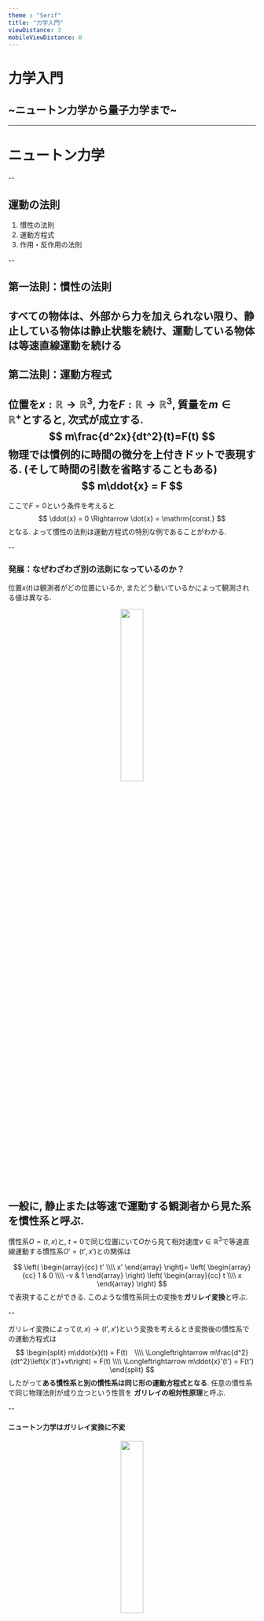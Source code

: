```yaml
---
theme : "Serif"
title: "力学入門"
viewDistance: 3
mobileViewDistance: 0
---
```


# 力学入門
## ~ニュートン力学から量子力学まで~
---

# ニュートン力学

--

## 運動の法則

1. 慣性の法則
1. 運動方程式
1. 作用・反作用の法則

--

## 第一法則：慣性の法則
すべての物体は、外部から力を加えられない限り、静止している物体は静止状態を続け、運動している物体は等速直線運動を続ける
--

## 第二法則：運動方程式
位置を$x:\mathbb{R}\to\mathbb{R}^3$, 力を$F:\mathbb{R}\to\mathbb{R}^3$, 質量を$m\in\mathbb{R}^+$とすると, 次式が成立する. 
$$
 m\frac{d^2x}{dt^2}(t)=F(t)
$$
物理では慣例的に時間の微分を上付きドットで表現する. (そして時間の引数を省略することもある)
$$
m\ddot{x} = F
$$
--

ここで$F=0$という条件を考えると
$$
\ddot{x} = 0 \Rightarrow \dot{x} = \mathrm{const.}
$$
となる. よって慣性の法則は運動方程式の特別な例であることがわかる. 

--

### 発展：なぜわざわざ別の法則になっているのか？
位置$x(t)$は観測者がどの位置にいるか, またどう動いているかによって観測される値は異なる.
<div style="text-align:center;">
  <img src="./images/henkan1.png" style="width:30%;"/>
</div>

一般に, 静止または等速で運動する観測者から見た系を**慣性系**と呼ぶ. 
--

慣性系$O=(t, x)$と, $t=0$で同じ位置にいて$O$から見て相対速度$v\in\mathbb{R}^3$で等速直線運動する慣性系$O'=(t', x')$との関係は

$$
    \left(
    \begin{array}{cc}
        t'  \\\\
        x' 
    \end{array}
    \right)=
    \left(
    \begin{array}{cc}
        1 & 0  \\\\
        -v & 1 
    \end{array}
    \right)
    \left(
    \begin{array}{cc}
        t  \\\\
        x 
    \end{array}
    \right)
$$
で表現することができる. このような慣性系同士の変換を**ガリレイ変換**と呼ぶ. 

--

ガリレイ変換によって$(t, x)\to(t', x')$という変換を考えるとき変換後の慣性系での運動方程式は
$$
\begin{split}
m\ddot{x}(t) = F(t)　\\\\
\Longleftrightarrow m\frac{d^2}{dt^2}\left(x'(t')+vt\right) = F(t) \\\\
\Longleftrightarrow m\ddot{x}'(t') = F(t')
\end{split}
$$
したがって**ある慣性系と別の慣性系は同じ形の運動方程式となる**. 任意の慣性系で同じ物理法則が成り立つという性質を
**ガリレイの相対性原理**と呼ぶ. 

--

#### ニュートン力学はガリレイ変換に不変
<div style="text-align:center;">
  <img src="./images/henkan1.png" style="width:30%;"/>
</div>

慣性系同士はガリレイ変換によって移り変わることができ, 慣性系では運動方程式が成立する. すなわち, **一つでも慣性系が存在していれば**全ての慣性系で運動方程式が成立する. 慣性の法則はそのような慣性系が存在することを主張している. 
--

#### 観測者が加速度運動している場合
慣性系から観測者が速度$v(t)$で加速度運動している場合の座標変換は
$$
    \begin{split}
    t' &= t \\\\
    x' &= x - \int^t_0v(s)ds
    \end{split}
$$
※$\dot{v}\equiv0$でガリレイ変換に帰着することに注意
--

慣性系から一般の非慣性系における運動方程式の変換は
$$
\begin{split}
m\ddot{x}(t) = F(t)　\\\\
\Longleftrightarrow m\frac{d^2}{dt^2}\left(x'(t')+\int^t_0v(s)ds\right) = F(t) \\\\
\Longleftrightarrow m\ddot{x}'(t') = F(t') - m\dot{v}(t')
\end{split}
$$

加速度運動する系では$m\dot{v}$という力が発生する. この力を**慣性力**と呼ぶ. 
(e.g., 遠心力, コリオリ力, 電車や車で急発進/急停止したときに車内で感じる力)

--

## 第三法則：作用・反作用の法則

物体が相互作用するとき, その力の向きは互いに反対で大きさは等しい.

$$
F_{A\to B} = F_{B\to A}
$$

e.g., 地球が月を引っ張るとき, 月もまた同じ力で地球を引っ張っている. 

---

# 保存則

--

## 力学的エネルギー

運動方程式の両辺に速度をかける
$$
m\ddot{x}\cdot\dot{x} = F\cdot\dot{x}
$$

--

- 左辺 
$$m\ddot{x}\cdot\dot{x} = \frac{d}{dt}\left(\frac{1}{2}m||\dot{x}||^2\right)$$
- 右辺
$$
\begin{split}
F\cdot\dot{x} &= \frac{d}{dt}\left(\int^t_0F(s)\cdot\dot{x}(s)ds\right) \\\\
&= \frac{d}{dt}\left(\int_{C(t)}F\cdot dx\right)
\end{split}
$$

--

### 力学的エネルギー保存則
$$
\frac{d}{dt}\left(\frac{1}{2}m||\dot{x}||^2-\int_{C(t)}F\cdot dx\right)=0
$$
第一項を**運動エネルギー**, 第二項を**仕事**と呼ぶ.

--

仕事は一般に経路によって値が変わる. 

とくに, 仕事が経路によらない力のことを**保存力**という. 

保存力にはどのような性質があるだろうか. 

--

始点と終点が同じ任意の経路$C_1$, $C\_2$による仕事が等しいとする.

$$
\begin{split}
\int_{C\_1}F\cdot dx &= \int_{C\_2}F\cdot dx \\\\
\\\\
\Leftrightarrow\oint F\cdot dx &= 0
\end{split}
$$

--

<div style="text-align:center;">
  <img src="./images/stokes.png" style="width:50%;"/>
</div>
ストークスの定理より

$$
\oint F\cdot dx =\int_S \left(\nabla\times F\right)\cdot dS = 0
$$

$\nabla\times F\equiv 0$とするには
$
F\propto \nabla U
$

という形に定まる. ($U:\mathbb{R}^3\to\mathbb{R}$)

--

$F=-\nabla U$の場合仕事は

$$
\int_{C(t)}F\cdot dx　= U(x(0)) - U(x(t))
$$

したがって, エネルギー保存則は以下のようになる.

$$
\frac{1}{2}m||\dot{x}||^2 + U(x) = \mathrm{const.}
$$

$U(x)$を**ポテンシャルエネルギー**と呼ぶ. 

--

## 運動量
運動方程式を両辺時間で積分する. 
$$
\begin{split}
\int\^{t\_1}\_{t_0}F(s)ds &= m\int\^{t\_1}\_{t\_0}\ddot{x}(s)ds \\\\
&=m\dot{x}(t_1) - m\dot{x}(t_0)
\end{split}
$$
右辺各項を**運動量**, 左辺を**力積**と呼ぶ. 

--

とくに$F\equiv 0$の時は
$$\frac{d}{dt}\left(m\dot{x}\right)=0$$


これを**運動量保存則**と呼ぶ. 

---

# 1次元調和振動子
古典論で解いてみる

--

<div style="text-align:center;">
  <img src="./images/hoc.png" style="width:50%;"/>
</div>
調和振動子とは, 滑らかな床にある質量$m$の質点を, バネ定数$k$のバネで壁とつないだ系のことである. 
バネは自然長から$x$だけ離れたとき, 質点には
$$
F=-kx=-\frac{d}{dx}\left(\frac{1}{2}kx^2\right)
$$
なる力が働く. (フックの法則)

---

# 演習課題：万有引力とケプラーの法則

---

# 前期量子論
---

# 波動力学
---

# 行列力学
---

# ディラックの記法